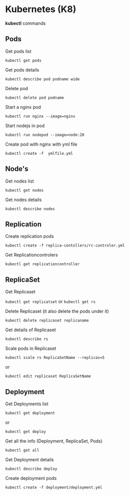 # Kubernetes (K8)

<b>kubectl</b> commands

## Pods

Get pods list

`kubectl get pods`

Get pods details

`kubectl describe pod podname wide`

Delete pod

`kubectl delete pod podname`

Start a nginx pod

`kubectl run nginx --image=nginx`

Start nodejs in pod

`kubectl run nodepod --image=node:20`

Create pod with nginx with yml file

`kubectl create -f  ymlfile.yml`

## Node's

Get nodes list

`kubectl get nodes`

Get nodes details

`kubectl describe nodes`

## Replication

Create replication pods

`kubectl create -f replica-contollers/rc-controler.yml`

Get Replicationcontrolers

`kubectl get replicationcontroller`

## ReplicaSet

Get Replicaset

`kubectl get replicatset` or `kubectl get rs`

Delete Replicaset (it also delete the pods under it)

`kubectl delete replicaset replicaname`

Get details of Replicaset

`kubectl describe rs`

Scale pods in Replicaset

`kubectl scale rs ReplicaSetName --replicas=5`

or

`kubectl edit replicaset ReplicaSetName`

## Deployment

Get Deployments list

`kubectl get deployment`

or

`kubectl get deploy`

Get all the info (Deployment, ReplicaSet, Pods)

`kubectl get all`

Get Deployment details

`kubectl describe deploy`

Create deployment pods

`kubectl create -f deployment/deployment.yml`
